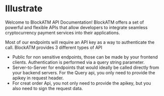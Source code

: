 # IIIustrate

Welcome to BlockATM API Documentation! BlockATM offers a set of powerful and flexible APIs that allow developers to integrate seamless cryptocurrency payment services into their applications.

Most of our endpoints will require an API key as a way to authenticate the call. BlockATM provides 3 different types of API&#x20;



* Public for non sensitive endpoints, those can be made by your frontend clients. Authentication is performed via a query string parameter.
* Server-to-Server for endpoints that would ideally be called directly from your backend servers. For the Query api, you only need to provide the apikey in request header.
* For creat order Api, you not only need to provide the apikey, but you also need to sign the request data.

